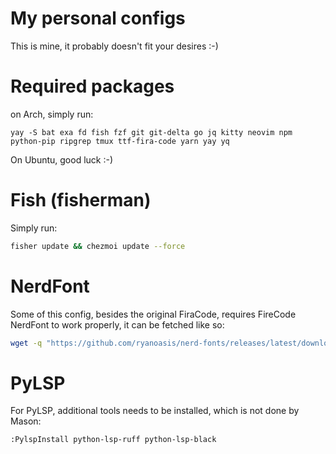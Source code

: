 # My personal configs
This is mine, it probably doesn't fit your desires :-)

# Required packages
on Arch, simply run:
```
yay -S bat exa fd fish fzf git git-delta go jq kitty neovim npm python-pip ripgrep tmux ttf-fira-code yarn yay yq
```
On Ubuntu, good luck :-)

# Fish (fisherman)
Simply run:
```sh
fisher update && chezmoi update --force
```

# NerdFont
Some of this config, besides the original FiraCode, requires FireCode NerdFont to work properly, it can be fetched like so:
```sh
wget -q "https://github.com/ryanoasis/nerd-fonts/releases/latest/download/FiraCode.tar.xz" -O - | tar --wildcards -xJC ~/.local/share/fonts/ "*.ttf" && fc-cache && echo "Finished downloading FiraCode"
```

# PyLSP
For PyLSP, additional tools needs to be installed, which is not done by Mason:
```vim
:PylspInstall python-lsp-ruff python-lsp-black
```
